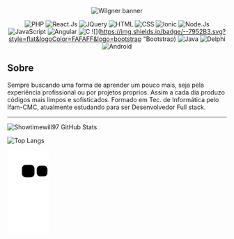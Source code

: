 <p align="center">
    <img src="https://i.imgur.com/gctOYr3.png" title="Wilgner banner"/>
</p>

<div align="center">
    
![](https://img.shields.io/badge/--777BB4.svg?style=flat&logoColor=FAFAFF&logo=php "PHP")
![](https://img.shields.io/badge/--777BB4.svg?style=flat&logoColor=FAFAFF&logo=react "React.Js")
![](https://img.shields.io/badge/--0769AD.svg?style=flat&logoColor=FAFAFF&logo=jquery "JQuery")
![](https://img.shields.io/badge/--E34F26.svg?style=flat&logoColor=FAFAFF&logo=html5 "HTML")
![](https://img.shields.io/badge/--1572b6.svg?style=flat&logoColor=FAFAFF&logo=css3 "CSS")
![](https://img.shields.io/badge/--1572b6.svg?style=flat&logoColor=FAFAFF&logo=ionic "Ionic")
![](https://img.shields.io/badge/--339933.svg?style=flat&logoColor=FAFAFF&logo=node.js "Node.Js")
![](https://img.shields.io/badge/--F7DF1E.svg?style=flat&logoColor=0D0D0D&logo=javascript "JavaScript")
![](https://img.shields.io/badge/--DD0031.svg?style=flat&logoColor=FAFAFF&logo=angular "Angular")
![](https://img.shields.io/badge/--A8B9CC.svg?style=flat&logoColor=0D0D0D&logo=c "C")
![](https://img.shields.io/badge/--7952B3.svg?style=flat&logoColor=FAFAFF&logo=bootstrap "Bootstrap)
![](https://img.shields.io/badge/--0769AD.svg?style=flat&logoColor=FAFAFF&logo=java "Java")
![](https://img.shields.io/badge/--0769AD.svg?style=flat&logoColor=FAFAFF&logo=delphi "Delphi")
![](https://img.shields.io/badge/--0769AD.svg?style=flat&logoColor=FAFAFF&logo=android "Android")
    
</div>

## Sobre

Sempre buscando uma forma de aprender um pouco mais, seja pela experiência profissional ou por projetos proprios. Assim a cada dia produzo códigos mais limpos e sofisticados. Formado em Tec. de Informática pelo Ifam-CMC, atualmente estudando para ser Desenvolvedor Full stack.

----

![Showtimewill97 GitHub Stats](https://github-readme-stats.vercel.app/api?username=Showtimewill97&show_icons=true&hide=contribs,prs&theme=algolia&locale=pt-BR&border_radius=12&hide_border=true&count_private=true)

![Top Langs](https://github-readme-stats.vercel.app/api/top-langs/?username=wilgnersouza&show_icons=true&theme=algolia&locale=pt-BR&border_radius=12&hide_border=true&layout=compact&card_width=445&langs_count=6)

![Snake animation](https://github.com/wilgnersouza/wilgnersouza/blob/output/github-contribution-grid-snake.svg)

